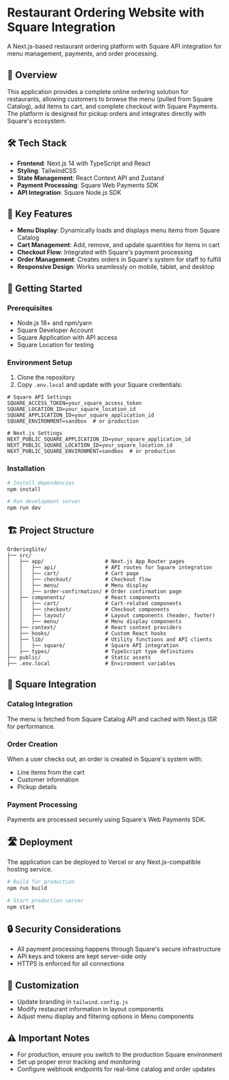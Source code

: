 # Restaurant Ordering Website with Square Integration

A Next.js-based restaurant ordering platform with Square API integration for menu management, payments, and order processing.

## 📖 Overview

This application provides a complete online ordering solution for restaurants, allowing customers to browse the menu (pulled from Square Catalog), add items to cart, and complete checkout with Square Payments. The platform is designed for pickup orders and integrates directly with Square's ecosystem.

## 🛠️ Tech Stack

- **Frontend**: Next.js 14 with TypeScript and React
- **Styling**: TailwindCSS
- **State Management**: React Context API and Zustand
- **Payment Processing**: Square Web Payments SDK
- **API Integration**: Square Node.js SDK

## 🔑 Key Features

- **Menu Display**: Dynamically loads and displays menu items from Square Catalog
- **Cart Management**: Add, remove, and update quantities for items in cart
- **Checkout Flow**: Integrated with Square's payment processing
- **Order Management**: Creates orders in Square's system for staff to fulfill
- **Responsive Design**: Works seamlessly on mobile, tablet, and desktop

## 🚀 Getting Started

### Prerequisites

- Node.js 18+ and npm/yarn
- Square Developer Account
- Square Application with API access
- Square Location for testing

### Environment Setup

1. Clone the repository
2. Copy `.env.local` and update with your Square credentials:

```
# Square API Settings
SQUARE_ACCESS_TOKEN=your_square_access_token
SQUARE_LOCATION_ID=your_square_location_id
SQUARE_APPLICATION_ID=your_square_application_id
SQUARE_ENVIRONMENT=sandbox  # or production

# Next.js Settings
NEXT_PUBLIC_SQUARE_APPLICATION_ID=your_square_application_id
NEXT_PUBLIC_SQUARE_LOCATION_ID=your_square_location_id
NEXT_PUBLIC_SQUARE_ENVIRONMENT=sandbox  # or production
```

### Installation

```bash
# Install dependencies
npm install

# Run development server
npm run dev
```

## 🏗️ Project Structure

```
OrderingSite/
├── src/
│   ├── app/                    # Next.js App Router pages
│   │   ├── api/                # API routes for Square integration
│   │   ├── cart/               # Cart page
│   │   ├── checkout/           # Checkout flow
│   │   ├── menu/               # Menu display
│   │   ├── order-confirmation/ # Order confirmation page
│   ├── components/             # React components
│   │   ├── cart/               # Cart-related components
│   │   ├── checkout/           # Checkout components
│   │   ├── layout/             # Layout components (header, footer)
│   │   ├── menu/               # Menu display components
│   ├── context/                # React context providers
│   ├── hooks/                  # Custom React hooks
│   ├── lib/                    # Utility functions and API clients
│   │   ├── square/             # Square API integration
│   ├── types/                  # TypeScript type definitions
├── public/                     # Static assets
├── .env.local                  # Environment variables
```

## 🔄 Square Integration

### Catalog Integration

The menu is fetched from Square Catalog API and cached with Next.js ISR for performance.

### Order Creation

When a user checks out, an order is created in Square's system with:
- Line items from the cart
- Customer information
- Pickup details

### Payment Processing

Payments are processed securely using Square's Web Payments SDK.

## 🛣️ Deployment

The application can be deployed to Vercel or any Next.js-compatible hosting service.

```bash
# Build for production
npm run build

# Start production server
npm start
```

## 🔒 Security Considerations

- All payment processing happens through Square's secure infrastructure
- API keys and tokens are kept server-side only
- HTTPS is enforced for all connections

## 📝 Customization

- Update branding in `tailwind.config.js`
- Modify restaurant information in layout components
- Adjust menu display and filtering options in Menu components

## ⚠️ Important Notes

- For production, ensure you switch to the production Square environment
- Set up proper error tracking and monitoring
- Configure webhook endpoints for real-time catalog and order updates
